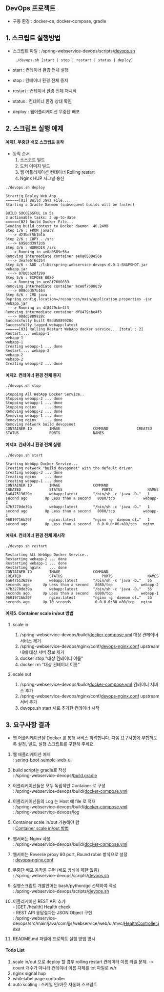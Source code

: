 DevOps 프로젝트  
--
 - 구동 환경 : docker-ce, docker-compose, gradle
 
## 1. 스크립트 실행방법   
 - 스크립트 파일 :  /spring-webservice-devops/scripts/[devops.sh](https://github.com/JungJinSu/spring-webservice-devops/blob/master/scripts/devops.sh)  
 
        ./devops.sh [start | stop | restart | status | deploy]  
        
 - start : 컨테이너 환경 전체 실행  
 - stop : 컨테이너 환경 전체 중지  
 - restart : 컨테이너 환경 전체 재시작  
 - status : 컨테이너 환경 상태 확인  
 - deploy : 웹어플리케이션 무중단 배포  

## 2. 스크립트 실행 예제 
#### 예제1. 무중단 배포 스크립트 동작

 - 동작 순서  
   1. 소스코드 빌드  
   2. 도커 이미지 빌드  
   3. 웹 어플리케이션 컨테이너 Rolling restart  
   4. Nginx HUP 시그널 송신   
~~~
./devops.sh deploy   

Strartig Deploy Web App.
======[01] Build Java File....
Starting a Gradle Daemon (subsequent builds will be faster)

BUILD SUCCESSFUL in 5s
3 actionable tasks: 3 up-to-date
======[02] Build Docker File...
Sending build context to Docker daemon  40.24MB
Step 1/6 : FROM java:8
 ---> d23bdf5b1b1b
Step 2/6 : COPY . /src
 ---> 6958dd39f2db
Step 3/6 : WORKDIR /src
 ---> Running in ae0a0589e56a
Removing intermediate container ae0a0589e56a
 ---> 3eafe6f6d254
Step 4/6 : ADD ./libs/spring-webservice-devops-0.0.1-SNAPSHOT.jar webapp.jar
 ---> 07b05b2df299
Step 5/6 : EXPOSE 8080
 ---> Running in ace8f7600039
Removing intermediate container ace8f7600039
 ---> 008ced57b164
Step 6/6 : CMD java -Dspring.config.location=/resources/main/application.properties -jar webapp.jar
 ---> Running in df8479cbe4f3
Removing intermediate container df8479cbe4f3
 ---> 98dd5889928c
Successfully built 98dd5889928c
Successfully tagged webapp:latest
======[03] Rolling Restart WebApp docker service... [total : 2]
Restart.... webapp-1
webapp-1
webapp-1
Creating webapp-1 ... done
Restart.... webapp-2
webapp-2
webapp-2
Creating webapp-2 ... done
~~~
 

#### 예제2. 컨테이너 환경 전체 중지    
~~~
./devops.sh stop

Stopping All WebApp Docker Service..
Stopping webapp-2 ... done
Stopping webapp-1 ... done
Stopping nginx    ... done
Removing webapp-2 ... done
Removing webapp-1 ... done
Removing nginx    ... done
Removing network build_devopsnet
CONTAINER ID        IMAGE               COMMAND             CREATED             STATUS              PORTS               NAMES
~~~

#### 예제3. 컨테이너 환경 전체 실행   
~~~
./devops.sh start

Starting WebApp Docker Service...
Creating network "build_devopsnet" with the default driver
Creating webapp-2 ... done
Creating nginx    ... done
Creating webapp-1 ... done
CONTAINER ID        IMAGE               COMMAND                  CREATED             STATUS                  PORTS                NAMES
6a647513629e        webapp:latest       "/bin/sh -c 'java -D…"   1 second ago        Up Less than a second   8080/tcp             webapp-2
47b3270de39a        webapp:latest       "/bin/sh -c 'java -D…"   1 second ago        Up Less than a second   8080/tcp             webapp-1
96019716b29f        nginx:latest        "nginx -g 'daemon of…"   1 second ago        Up Less than a second   0.0.0.0:80->80/tcp   nginx
~~~

#### 예제4. 컨테이너 환경 전체 재시작  

~~~
./devops.sh restart

Restarting ALL WebApp Docker Service..
Restarting webapp-2 ... done
Restarting webapp-1 ... done
Restarting nginx    ... done
CONTAINER ID        IMAGE               COMMAND                  CREATED             STATUS                  PORTS                NAMES
6a647513629e        webapp:latest       "/bin/sh -c 'java -D…"   55 seconds ago      Up Less than a second   8080/tcp             webapp-2
47b3270de39a        webapp:latest       "/bin/sh -c 'java -D…"   55 seconds ago      Up Less than a second   8080/tcp             webapp-1
96019716b29f        nginx:latest        "nginx -g 'daemon of…"   55 seconds ago      Up 10 seconds           0.0.0.0:80->80/tcp   nginx

~~~

#### 예제5. Container scale in/out 방법  

    
 1. scale in  
    1. /spring-webservice-devops/build/[docker-compose.yml](https://github.com/JungJinSu/spring-webservice-devops/blob/master/build/docker-compose.yml#L1) 대상 컨테이너 서비스 제거
    2. /spring-webservice-devops/nginx/conf/[devops-nginx.conf](https://github.com/JungJinSu/spring-webservice-devops/blob/master/nginx/conf/devops-nginx.conf#L6) upstream 내에 대상 서버 정보 제거
    3. docker stop "대상 컨테이너 이름"  
    4. docker rm "대상 컨테이너 이름" 

 2. scale out  
    1. /spring-webservice-devops/build/[docker-compose.yml](https://github.com/JungJinSu/spring-webservice-devops/blob/master/build/docker-compose.yml#L1) 컨테이너 서비스 추가     
    2. /spring-webservice-devops/nginx/conf/[devops-nginx.conf](https://github.com/JungJinSu/spring-webservice-devops/blob/master/nginx/conf/devops-nginx.conf#L6)   upstream 서버 추가  
    3. devops.sh start     새로 추가한 컨테이너 시작  
      
## 3. 요구사항 결과    

  - 웹 어플리케이션을 Docker 를 통해 서비스 하려합니다. 다음 요구사항에 부합하도록 설정, 빌드, 실행 스크립트를 구현해 주세요.  
  
  1. 웹 애플리케이션 예제  
    : [spring-boot-sample-web-ui](https://github.com/spring-projects/spring-boot/tree/v2.0.2.RELEASE/spring-boot-samples/spring-boot-sample-web-ui)
         
  2. build script는 gradle로 작성   
    : /spring-webservice-devops/[build.gradle](https://github.com/JungJinSu/spring-webservice-devops/blob/master/build.gradle#L1)  
 
  3. 어플리케이션들은 모두 독립적인 Container 로 구성  
    : /spring-webservice-devops/build/[docker-compose.yml](https://github.com/JungJinSu/spring-webservice-devops/blob/master/build/docker-compose.yml#L1)
     
  4. 어플리케이션들의 Log 는 Host 에 file 로 적재  
    : /spring-webservice-devops/build/[docker-compose.yml](https://github.com/JungJinSu/spring-webservice-devops/blob/master/build/docker-compose.yml#L24)    
    : /spring-webservice-devops/[log](https://github.com/JungJinSu/spring-webservice-devops/tree/master/log)  
  
  5. Container scale in/out 가능해야 함  
    : [Container scale in/out 방법](https://github.com/JungJinSu/spring-webservice-devops#1-container-scale-inout-%EB%B0%A9%EB%B2%95)
  
  6. 웹서버는 Nginx 사용  
    : /spring-webservice-devops/build/[docker-compose.yml](https://github.com/JungJinSu/spring-webservice-devops/blob/master/build/docker-compose.yml#L5)  
 
  7. 웹서버는 Reverse proxy 80 port, Round robin 방식으로 설정  
    : [devops-nginx.conf](https://github.com/JungJinSu/spring-webservice-devops/blob/master/nginx/conf/devops-nginx.conf)  
    
  8.  무중단 배포 동작을 구현 (배포 방식에 제한 없음)  
    : /spring-webservice-devops/scripts/[devops.sh](https://github.com/JungJinSu/spring-webservice-devops/blob/master/scripts/devops.sh#L35)  
   
  9. 실행스크립트 개발언어는 bash/python/go 선택하여 작성  
    : /spring-webservice-devops/scripts/[devops.sh](https://github.com/JungJinSu/spring-webservice-devops/blob/master/scripts/devops.sh#L1)  
   
  10.  어플리케이션 REST API 추가  
     - [GET /health] Health check  
     - REST API 응답결과는 JSON Object 구현    
     : /spring-webservice-devops/src/main/java/com/jjs/webservice/web/ui/mvc/[HealthController.java](https://github.com/JungJinSu/spring-webservice-devops/blob/master/src/main/java/com/jjs/webservice/web/ui/mvc/HealthController.java)  
       
  11. README.md 파일에 프로젝트 실행 방법 명시 

 #### Todo List  
 
  1. scale in/out 으로 deploy 할 경우 rolling restart 컨테이터 이름 라벨 문제. -> count 개수가 아니라 컨테이너 이름 자체를 txt 파일로 w/r.
  2. nginx signal hup
  3. whitelabel page controller 
  4. auto scaling : 스케일 인/아웃 자동화 스크립트  